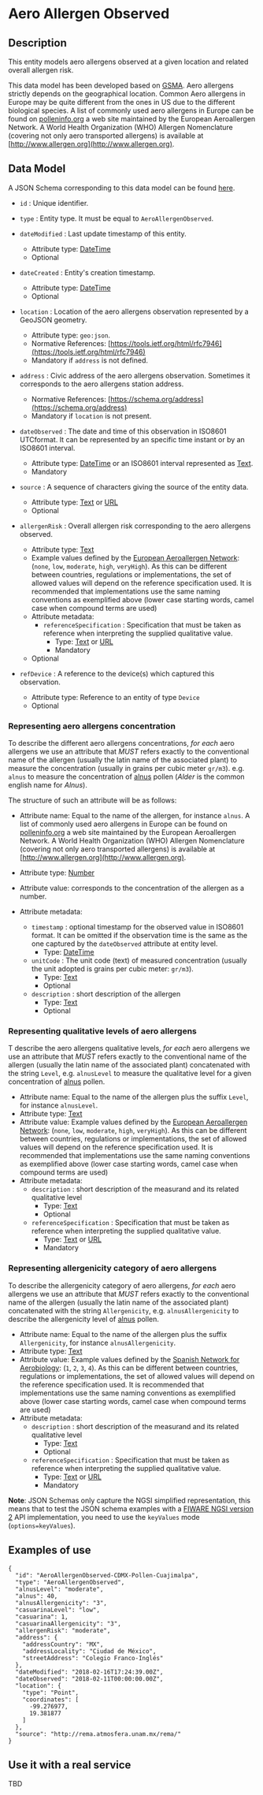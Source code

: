 # Aero Allergen Observed

## Description
This entity models aero allergens observed at a given location and
  related overall allergen risk.

This data model has been developed based on [GSMA](http://www.gsma.com/connectedliving/iot-big-data/).
Aero allergens strictly depends on the geographical location. Common Aero allergens
in Europe may be quite different from the ones in US due to the different biological
species. A list of commonly used aero allergens in Europe can be found on
[polleninfo.org](https://www.polleninfo.org/en/allergy/profiles/) a web site
maintained by the European Aeroallergen Network. A World Health Organization (WHO)
Allergen Nomenclature (covering not only aero transported allergens)
is available at [http://www.allergen.org](http://www.allergen.org).

## Data Model

A JSON Schema corresponding to this data model can be found [here](http://fiware.github.io/dataModels/Environment/AeroAllergenObserved/schema.json).

+ `id` : Unique identifier. 

+ `type` : Entity type. It must be equal to `AeroAllergenObserved`.

+ `dateModified` : Last update timestamp of this entity.
    + Attribute type: [DateTime](https://schema.org/DateTime)
    + Optional

+ `dateCreated` : Entity's creation timestamp.
    + Attribute type: [DateTime](https://schema.org/DateTime)
    + Optional    

+ `location` : Location of the aero allergens observation represented by a GeoJSON geometry. 
    + Attribute type: `geo:json`.
    + Normative References: [https://tools.ietf.org/html/rfc7946](https://tools.ietf.org/html/rfc7946)
    + Mandatory if `address` is not defined. 
    
+ `address` : Civic address of the aero allergens observation. Sometimes it corresponds to the aero allergens station address.
    + Normative References: [https://schema.org/address](https://schema.org/address)
    + Mandatory if `location` is not present. 
    
+ `dateObserved` : The date and time of this observation in ISO8601 UTCformat. It can be represented by an specific time instant or by an ISO8601 interval. 
    + Attribute type: [DateTime](https://schema.org/DateTime) or an ISO8601 interval represented as [Text](https://schema.org/Text). 
    + Mandatory
    
+ `source` : A sequence of characters giving the source of the entity data.
    + Attribute type: [Text](https://schema.org/Text) or [URL](https://schema.org/URL)
    + Optional
    
+ `allergenRisk` : Overall allergen risk corresponding to the aero allergens observed.
    + Attribute type: [Text](https://schema.org/Text)
    + Example values defined by the [European Aeroallergen Network](https://www.ean-net.org/en/):
  (`none`, `low`, `moderate`, `high`, `veryHigh`).
  As this can be different between countries, regulations or implementations, the set of allowed values will depend on the reference specification used.
  It is recommended that implementations use the same naming conventions as exemplified above (lower case starting words, camel case when compound terms are used)
    + Attribute metadata:
        + `referenceSpecification` : Specification that must be taken as reference when interpreting the supplied qualitative value. 
            + Type: [Text](https://schema.org/Text) or [URL](https://schema.org/URL)
            + Mandatory
    + Optional
  
+ `refDevice` : A reference to the device(s) which captured this observation.
    + Attribute type: Reference to an entity of type `Device`
    + Optional

### Representing aero allergens concentration

To describe the different aero allergens concentrations,
*for each* aero allergens we use an attribute that *MUST* refers exactly
to the conventional name of the allergen (usually the latin name of
the associated plant) to measure
the concentration (usually in grains per cubic meter `gr/m3`). e.g. `alnus`
to measure the concentration of [alnus](https://en.wikipedia.org/wiki/Alder)
pollen (*Alder* is the common english name for *Alnus*).

The structure of such an attribute will be as follows:

+ Attribute name: Equal to the name of the allergen, for instance `alnus`.
  A list of commonly used aero allergens in Europe can be found on
  [polleninfo.org](https://www.polleninfo.org/en/allergy/profiles/) a web site
  maintained by the European Aeroallergen Network. A World Health Organization (WHO)
  Allergen Nomenclature (covering not only aero transported allergens)
  is available at [http://www.allergen.org](http://www.allergen.org).

+ Attribute type: [Number](https://schema.org/Number)

+ Attribute value: corresponds to the concentration of the allergen as a number.

+ Attribute metadata:
    + `timestamp` : optional timestamp for the observed value in ISO8601 format.
        It can be omitted if the observation time is the same as the one captured by the `dateObserved` attribute at entity level.
        + Type: [DateTime](https://schema.org/DateTime)
    + `unitCode` : The unit code (text) of measured concentration (usually the
        unit adopted is grains per cubic meter: `gr/m3`).
        + Type: [Text](https://schema.org/Text)
        + Optional
    + `description` : short description of the allergen
        + Type: [Text](https://schema.org/Text)
        + Optional

### Representing qualitative levels of aero allergens

T describe the aero allergens qualitative levels,
*for each* aero allergens we use an attribute that *MUST* refers exactly
to the conventional name of the allergen (usually the latin name of
the associated plant) concatenated with the string `Level`,
e.g. `alnusLevel` to measure the qualitative level for a given concentration of
[alnus](https://en.wikipedia.org/wiki/Alder) pollen.

+ Attribute name: Equal to the name of the allergen plus the suffix `Level`, for instance `alnusLevel`.
+ Attribute type: [Text](https://schema.org/Text)
+ Attribute value: Example values defined by the [European Aeroallergen Network](https://www.ean-net.org/en/):
(`none`, `low`, `moderate`, `high`, `veryHigh`).
  As this can be different between countries, regulations or implementations, the set of allowed values will depend on the reference specification used.
  It is recommended that implementations use the same naming conventions as exemplified above (lower case starting words, camel case when compound terms are used)
+ Attribute metadata:
    + `description` : short description of the measurand and its related qualitative level
        + Type: [Text](https://schema.org/Text)
        + Optional
    + `referenceSpecification` : Specification that must be taken as reference when interpreting the supplied qualitative value. 
        + Type: [Text](https://schema.org/Text) or [URL](https://schema.org/URL)
        + Mandatory

### Representing allergenicity category of aero allergens

To describe the allergenicity category of aero allergens,
*for each* aero allergens we use an attribute that *MUST* refers exactly
to the conventional name of the allergen (usually the latin name of
the associated plant) concatenated with the string `Allergenicity`,
e.g. `alnusAllergenicity` to describe the allergenicity level of 
[alnus](https://en.wikipedia.org/wiki/Alder) pollen.

+ Attribute name: Equal to the name of the allergen plus the suffix `Allergenicity`, for instance `alnusAllergenicity`.
+ Attribute type: [Text](https://schema.org/Text)
+ Attribute value: Example values defined by the [Spanish Network for Aerobiology](https://www.uco.es/rea/infor_rea/interpretacion.html):
(`1`, `2`, `3`, `4`).
  As this can be different between countries, regulations or implementations, the set of allowed values will depend on the reference specification used.
  It is recommended that implementations use the same naming conventions as exemplified above (lower case starting words, camel case when compound terms are used)
+ Attribute metadata:
    + `description` : short description of the measurand and its related qualitative level
        + Type: [Text](https://schema.org/Text)
        + Optional
    + `referenceSpecification` : Specification that must be taken as reference when interpreting the supplied qualitative value. 
        + Type: [Text](https://schema.org/Text) or [URL](https://schema.org/URL)
        + Mandatory       

**Note**: JSON Schemas only capture the NGSI simplified representation, this means that to test the JSON schema examples with
a [FIWARE NGSI version 2](http://fiware.github.io/specifications/ngsiv2/stable) API implementation, you need to use the `keyValues`
mode (`options=keyValues`).
    
## Examples of use

```
{
  "id": "AeroAllergenObserved-CDMX-Pollen-Cuajimalpa",
  "type": "AeroAllergenObserved",
  "alnusLevel": "moderate",
  "alnus": 40,
  "alnusAllergenicity": "3",
  "casuarinaLevel": "low",
  "casuarina": 1,
  "casuarinaAllergenicity": "3",
  "allergenRisk": "moderate",
  "address": {
    "addressCountry": "MX",
    "addressLocality": "Ciudad de México",
    "streetAddress": "Colegio Franco-Inglés"
  },
  "dateModified": "2018-02-16T17:24:39.00Z",
  "dateObserved": "2018-02-11T00:00:00.00Z",
  "location": {
    "type": "Point",
    "coordinates": [
      -99.276977,
      19.381877
    ]
  },
  "source": "http://rema.atmosfera.unam.mx/rema/"
}
```

## Use it with a real service

TBD
